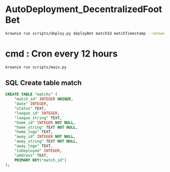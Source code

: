 # AutoDeployment_DecentralizedFootBet

```bash
brownie run scripts/deploy.py deployBet matchId matchTimestamp --network goerli
```

# cmd : Cron every 12 hours

```bash
brownie run scripts/main.py
```

## SQL Create table match

```sql
CREATE TABLE "matchs" (
    "match_id" INTEGER UNIQUE,
    "date" INTEGER,
    "status" TEXT,
    "league_id" INTEGER,
    "league_string" TEXT,
    "home_id" INTEGER NOT NULL,
    "home_string" TEXT NOT NULL,
    "home_logo" TEXT,
    "away_id" INTEGER NOT NULL,
    "away_string" TEXT NOT NULL,
    "away_logo" TEXT,
    "isDeployed" INTEGER,
    "address" TEXT,
    PRIMARY KEY("match_id")
);
```
